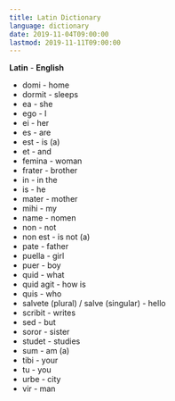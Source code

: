 ```yaml
---
title: Latin Dictionary
language: dictionary
date: 2019-11-04T09:00:00
lastmod: 2019-11-11T09:00:00
---
```


**Latin** - **English**
* domi - home
* dormit - sleeps
* ea - she
* ego - I
* ei - her
* es - are
* est - is (a)
* et - and
* femina - woman
* frater - brother
* in - in the
* is - he
* mater - mother
* mihi - my
* name - nomen
* non - not
* non est - is not (a)
* pate - father
* puella - girl
* puer - boy
* quid - what
* quid agit - how is
* quis - who
* salvete (plural) / salve (singular) - hello
* scribit - writes
* sed - but
* soror - sister
* studet - studies
* sum - am (a)
* tibi - your
* tu - you
* urbe - city
* vir - man
